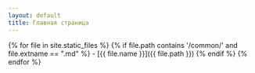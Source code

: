 ```yaml
---
layout: default
title: Главная страница
---
```


<!-- # Список подстраниц -->

{% for file in site.static_files %}
  {% if file.path contains '/common/' and file.extname == ".md" %}
    - [{{ file.name }}]({{ file.path }})
  {% endif %}
{% endfor %}
